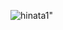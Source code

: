 ![hinata1](https://user-images.githubusercontent.com/32162981/106396553-b0e9bb80-6419-11eb-9ce4-91d2e46c07e7.png)"

